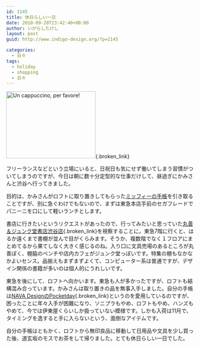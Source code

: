```yaml
---
id: 1145
title: 休日らしい一日
date: 2010-09-20T23:42:40+00:00
author: いがらしたけし
layout: post
guid: http://www.indigo-design.org/?p=1145

categories:
  - 日々
tags:
  - holiday
  - shopping
  - 日々
---
```

[<img src="http://art36.photozou.jp/pub/767/120767/photo/50241245.jpg" alt="Un cappuccino, per favore!" width="240" height="180" />](http://photozou.jp/photo/show/120767/50241245){.broken_link}

フリーランスなどという立場にいると、日祝日も気にせず働いてしまう習慣がついてしまうのですが、今日は朝に数十分定型的な仕事だけして、昼過ぎにかみさんと渋谷へ行ってきました。
  
<!--more-->


  
目的は、かみさんがロフトに取り置きしてもらった[ミッフィーの手帳](http://item.rakuten.co.jp/kdmbz/p69667/)を引き取ることですが、別に急ぐわけでもないので、まずは東急本店手前のセガフレードでパニーニを口にして軽いランチとします。

書店に行きたいというリクエストがあったので、行ってみたいと思っていた[丸善＆ジュンク堂書店渋谷店](http://www.maruzen.co.jp/corp/shop/mj-shibuya.html){.broken_link}を視察することに。東急7階に行くと、はるか遠くまで書棚が並んで目がくらみます。そうか、複数階でなく１フロアにまとめてるから果てしなく大きく感じるのね。入り口に文具売場のあるところが丸善ぽく、棚脇のベンチや店内カフェがジュンク堂っぽいです。特集の棚もなかなかよいセンス。品揃えもまずまずよくて、コンピューター系は普通ですが、デザイン関係の書籍が多いのは個人的にうれしいです。

東急を後にして、ロフトへ向かいます。東急も人が多かったですが、ロフトも結構混み合っています。かみさんは取り置きの品を無事入手しました。自分の手帳は[NAVA DesignのPocketday](http://www.navadesign.com/_funzioni_articoli_dettaglio.php?CCM=0010&A=PKD.11){.broken_link}というのを愛用しているのですが、困ったことに年々入手が困難になり、ソニプラもやめ、ロフトもやめ、ハンズもやめて、今では伊東屋くらいしか扱っていない模様です。しかも入荷は11月で、タイミングを逸すると手に入らないという、面倒なアイテムです。

自分の手帳はともかく、ロフトから無印良品に移動して日用品や文具を少し買った後、道玄坂のモスでお茶をして帰りました。とても休日らしい一日でした。
